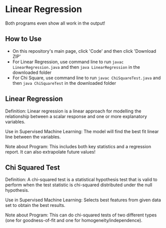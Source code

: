 # Linear Regression
Both programs even show all work in the output!

## How to Use
- On this repository's main page, click 'Code' and then click 'Download ZIP'
- For Linear Regression, use command line to run ```javac LinearRegression.java``` and then ```java LinearRegression``` in the downloaded folder
- For Chi Square, use command line to run ```javac ChiSquareTest.java``` and then ```java ChiSquareTest``` in the downloaded folder

## Linear Regression
Definition: Linear regression is a linear approach for modelling the relationship between a scalar response and one or more explanatory variables.

Use in Supervised Machine Learning: The model will find the best fit linear line between the variables.

Note about Program: This includes both key statistics and a regression report. It can also extrapolate future values!

## Chi Squared Test
Definition: A chi-squared test is a statistical hypothesis test that is valid to perform when the test statistic is chi-squared distributed under the null hypothesis.

Use in Supervised Machine Learning: Selects best features from given data set to obtain the best results.

Note about Program: This can do chi-squared tests of two different types (one for goodness-of-fit and one for homogeneity/independence).
